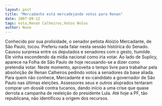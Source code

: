 ```yaml
---
layout: post
title: "Mercadante está mercadejando votos para Renan"
date: 2007-09-12
tags: esta,Renan Calheiros,Votos Nulos
author: None
---
```

Conhecido por sua prolixidade, o senador petista Aloizio Mercadante, de S&atilde;o Paulo, tocou. Preferiu nada falar nesta sess&atilde;o hist&oacute;rica do Senado. Causou surpresa entre os deputados e senadores com o gesto, humilde.
Ele vinha escondendo da m&iacute;dia nacional como iria votar. Ao lado de Suplicy, aparece na Folha de S&atilde;o Paulo de hoje recusando-se a dizer como pretendia votar.
Neste momento, aproveita o tempo livre para trabalhar pela absolvi&ccedil;&atilde;o de Renan Calheiros pedindo votos a senadores da base aliada.
Para quem n&atilde;o conhece, Mercadante &eacute; ex-candidato a governador de S&atilde;o Paulo nas &uacute;ltimas elei&ccedil;&otilde;es. Assessores seus e outros aloprados tentaram comprar um dossi&ecirc; contra tucanos, dando in&iacute;cio a uma crise que quase derrota a campanha de reelei&ccedil;&atilde;o do presidente Lula. At&eacute; hoje a PF, t&atilde;o republicana, n&atilde;o&nbsp;identificou a origem dos recursos. 
